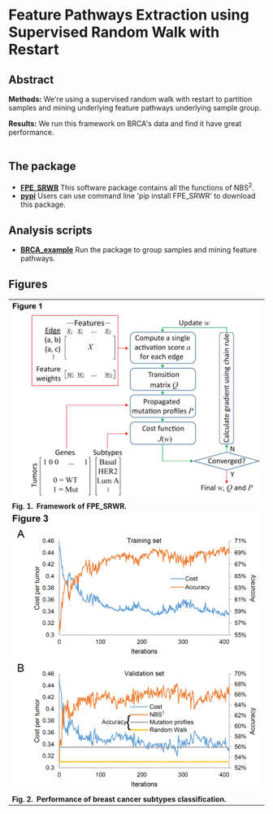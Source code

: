# Feature Pathways Extraction using Supervised Random Walk with Restart  


## Abstract

__Methods:__ We're using a supervised random walk with  restart to partition samples and mining underlying feature pathways underlying sample group.

__Results:__ We run this framework on BRCA's data and find it have great performance.  
​    
## The package

* [__FPE_SRWR__](./SRW_v044.py) This software package contains all the functions of NBS<sup>2</sup>.  
* [__pypi__](./SRW_v044.py) Users can use command line 'pip install FPE_SRWR' to download this package.
## Analysis scripts

* [__BRCA_example__](./SRW_cookbook_BRCA.ipynb) Run the package to group samples and mining feature pathways.   
## Figures

| |
|----|
| ![Fig. 1](./images/Figure_1_method.PNG) |
| **Fig. 1. Framework of FPE_SRWR.** |
| ![Fig. 3](./images/Figure_BRCA_learning_curve.PNG) |
| **Fig. 2. Performance of breast cancer subtypes classification.** |

